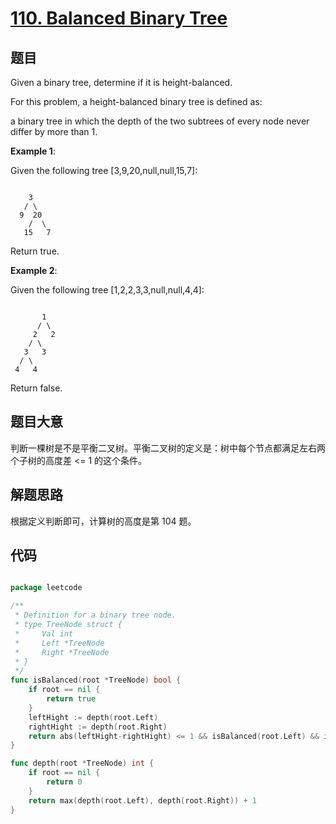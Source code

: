 # [110. Balanced Binary Tree](https://leetcode.com/problems/balanced-binary-tree/)

## 题目


Given a binary tree, determine if it is height-balanced.

For this problem, a height-balanced binary tree is defined as:

a binary tree in which the depth of the two subtrees of every node never differ by more than 1.

**Example 1**:

Given the following tree [3,9,20,null,null,15,7]:

```

    3
   / \
  9  20
    /  \
   15   7

```

Return true.

**Example 2**:

Given the following tree [1,2,2,3,3,null,null,4,4]:


```

       1
      / \
     2   2
    / \
   3   3
  / \
 4   4

```

Return false.


## 题目大意

判断一棵树是不是平衡二叉树。平衡二叉树的定义是：树中每个节点都满足左右两个子树的高度差 <= 1 的这个条件。


## 解题思路

根据定义判断即可，计算树的高度是第 104 题。




## 代码

```go

package leetcode

/**
 * Definition for a binary tree node.
 * type TreeNode struct {
 *     Val int
 *     Left *TreeNode
 *     Right *TreeNode
 * }
 */
func isBalanced(root *TreeNode) bool {
	if root == nil {
		return true
	}
	leftHight := depth(root.Left)
	rightHight := depth(root.Right)
	return abs(leftHight-rightHight) <= 1 && isBalanced(root.Left) && isBalanced(root.Right)
}

func depth(root *TreeNode) int {
	if root == nil {
		return 0
	}
	return max(depth(root.Left), depth(root.Right)) + 1
}

```